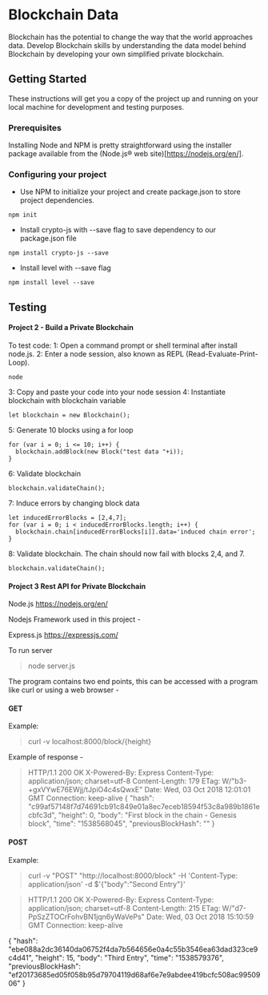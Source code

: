 # Blockchain Data

Blockchain has the potential to change the way that the world approaches data. Develop Blockchain skills by understanding the data model behind Blockchain by developing your own simplified private blockchain.

## Getting Started

These instructions will get you a copy of the project up and running on your local machine for development and testing purposes.

### Prerequisites

Installing Node and NPM is pretty straightforward using the installer package available from the (Node.js® web site)[https://nodejs.org/en/].

### Configuring your project

- Use NPM to initialize your project and create package.json to store project dependencies.
```
npm init
```
- Install crypto-js with --save flag to save dependency to our package.json file
```
npm install crypto-js --save
```
- Install level with --save flag
```
npm install level --save
```

## Testing


#### Project 2 - Build a Private Blockchain

To test code:
1: Open a command prompt or shell terminal after install node.js.
2: Enter a node session, also known as REPL (Read-Evaluate-Print-Loop).
```
node
```
3: Copy and paste your code into your node session
4: Instantiate blockchain with blockchain variable
```
let blockchain = new Blockchain();
```
5: Generate 10 blocks using a for loop
```
for (var i = 0; i <= 10; i++) {
  blockchain.addBlock(new Block("test data "+i));
}
```
6: Validate blockchain
```
blockchain.validateChain();
```
7: Induce errors by changing block data
```
let inducedErrorBlocks = [2,4,7];
for (var i = 0; i < inducedErrorBlocks.length; i++) {
  blockchain.chain[inducedErrorBlocks[i]].data='induced chain error';
}
```
8: Validate blockchain. The chain should now fail with blocks 2,4, and 7.
```
blockchain.validateChain();
```





#### Project 3 Rest API for Private Blockchain


Node.js
https://nodejs.org/en/


Nodejs Framework used in this project - 

Express.js
https://expressjs.com/




To run server

> node server.js


The program contains two end points, this can be accessed with a program like curl or using a web browser  - 



#### GET

Example:

> curl -v localhost:8000/block/{height}

Example of response - 


> HTTP/1.1 200 OK
 X-Powered-By: Express
 Content-Type: application/json; charset=utf-8
 Content-Length: 179
 ETag: W/"b3-+gxVYwE76EWjj/tJpiO4c4sQwxE"
 Date: Wed, 03 Oct 2018 12:01:01 GMT
 Connection: keep-alive
{
    "hash": "c99af57148f7d74691cb91c849e01a8ec7eceb18594f53c8a989b1861ecbfc3d",
    "height": 0,
    "body": "First block in the chain - Genesis block",
    "time": "1538568045",
    "previousBlockHash": ""
}



#### POST


Example:


> curl -v "POST" "http://localhost:8000/block" -H 'Content-Type: application/json' -d $'{"body":"Second Entry"}'

> HTTP/1.1 200 OK
 X-Powered-By: Express
 Content-Type: application/json; charset=utf-8
 Content-Length: 215
 ETag: W/"d7-PpSzZTOCrFohvBN1jqn6yWaVePs"
 Date: Wed, 03 Oct 2018 15:10:59 GMT
 Connection: keep-alive

{
    "hash": "ebe088a2dc36140da06752f4da7b564656e0a4c55b3546ea63dad323ce9c4d41",
    "height": 15,
    "body": "Third Entry",
    "time": "1538579376",
    "previousBlockHash": "ef20173685ed05f058b95d79704119d68af6e7e9abdee419bcfc508ac9950906"
}


